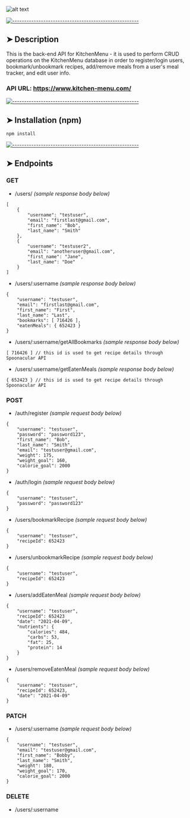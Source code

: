 ![alt text](/front-end/src/images/logo.png "Text")

[![-----------------------------------------------------](https://raw.githubusercontent.com/andreasbm/readme/master/assets/lines/colored.png)](#description)

## ➤ Description

This is the back-end API for KitchenMenu - it is used to perform CRUD operations on the KitchenMenu database in order to register/login users, bookmark/unbookmark recipes, add/remove meals from a user's meal tracker, and edit user info.

### API URL: https://www.kitchen-menu.com/

[![-----------------------------------------------------](https://raw.githubusercontent.com/andreasbm/readme/master/assets/lines/colored.png)](#installation)

## ➤ Installation (npm)

```
npm install
```

[![-----------------------------------------------------](https://raw.githubusercontent.com/andreasbm/readme/master/assets/lines/colored.png)](#usage)

## ➤ Endpoints

### GET

- /users/ _(sample response body below)_

```
[
    {
        "username": "testuser",
        "email": "firstlast@gmail.com",
        "first_name": "Bob",
        "last_name": "Smith"
    },
    {
        "username": "testuser2",
        "email": "anotheruser@gmail.com",
        "first_name": "Jane",
        "last_name": "Doe"
    }
]
```

- /users/:username _(sample response body below)_

```
{
    "username": "testuser",
    "email": "firstlast@gmail.com",
    "first_name": "First",
    "last_name": "Last",
    "bookmarks": [ 716426 ],
    "eatenMeals": { 652423 }
}
```

- /users/:username/getAllBookmarks _(sample response body below)_

```
[ 716426 ] // this id is used to get recipe details through Spoonacular API
```

- /users/:username/getEatenMeals _(sample response body below)_

```
{ 652423 } // this id is used to get recipe details through Spoonacular API
```

### POST

- /auth/register _(sample request body below)_

```
{
    "username": "testuser",
    "password": "password123",
    "first_name": "Bob",
    "last_name": "Smith",
    "email": "testuser@gmail.com",
    "weight": 175,
    "weight_goal": 160,
    "calorie_goal": 2000
}
```

- /auth/login _(sample request body below)_

```
{
    "username": "testuser",
    "password": "password123"
}
```

- /users/bookmarkRecipe _(sample request body below)_

```
{
    "username": "testuser",
    "recipeId": 652423
}
```

- /users/unbookmarkRecipe _(sample request body below)_

```
{
    "username": "testuser",
    "recipeId": 652423
}
```

- /users/addEatenMeal _(sample request body below)_

```
{
    "username": "testuser",
    "recipeId": 652423
    "date": "2021-04-09",
    "nutrients": {
        "calories": 484,
        "carbs": 53,
        "fat": 25,
        "protein": 14
    }
}
```

- /users/removeEatenMeal _(sample request body below)_

```
{
    "username": "testuser",
    "recipeId": 652423,
    "date": "2021-04-09"
}
```

### PATCH

- /users/:username _(sample request body below)_

```
{
    "username": "testuser",
    "email": "testuser@gmail.com",
    "first_name": "Bobby",
    "last_name": "Smith",
    "weight": 180,
    "weight_goal": 170,
    "calorie_goal": 2000
}
```

### DELETE

- /users/:username
